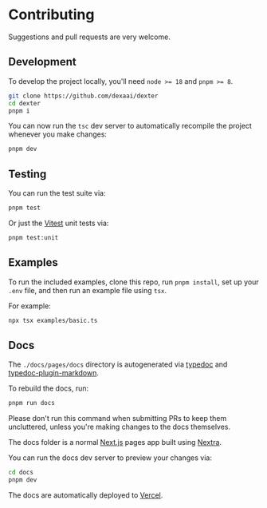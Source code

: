 # Contributing

Suggestions and pull requests are very welcome.

## Development

To develop the project locally, you'll need `node >= 18` and `pnpm >= 8`.

```bash
git clone https://github.com/dexaai/dexter
cd dexter
pnpm i
```

You can now run the `tsc` dev server to automatically recompile the project whenever you make changes:

```bash
pnpm dev
```

## Testing

You can run the test suite via:

```bash
pnpm test
```

Or just the [Vitest](https://vitest.dev) unit tests via:

```bash
pnpm test:unit
```

## Examples

To run the included examples, clone this repo, run `pnpm install`, set up your `.env` file, and then run an example file using `tsx`.

For example:

```bash
npx tsx examples/basic.ts
```

## Docs

The `./docs/pages/docs` directory is autogenerated via [typedoc](https://typedoc.org) and [typedoc-plugin-markdown](https://github.com/tgreyuk/typedoc-plugin-markdown/tree/next/packages/typedoc-plugin-markdown).

To rebuild the docs, run:

```bash
pnpm run docs
```

Please don't run this command when submitting PRs to keep them uncluttered, unless you're making changes to the docs themselves.

The docs folder is a normal [Next.js](https://nextjs.org) pages app built using [Nextra](https://nextra.site/).

You can run the docs dev server to preview your changes via:

```bash
cd docs
pnpm dev
```

The docs are automatically deployed to [Vercel](https://vercel.com).
